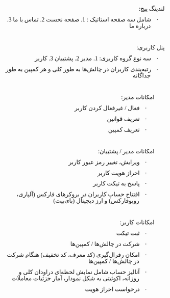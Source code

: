 <p class=MsoNormal dir=RTL><span lang=FA style='font-size:14.0pt;line-height:
107%;font-family:"B Titr"'>لند&#1740;نگ پ&#1740;ج:<o:p></o:p></span></p>

<p class=MsoListParagraph dir=RTL style='margin-right:32.8pt;mso-add-space:
auto;text-indent:-.25in;mso-list:l0 level1 lfo1'><![if !supportLists]><span
style='font-size:14.0pt;line-height:107%;font-family:Symbol;mso-fareast-font-family:
Symbol;mso-bidi-font-family:Symbol'><span style='mso-list:Ignore'>·<span
style='font:7.0pt "Times New Roman"'>&nbsp;&nbsp;&nbsp;&nbsp;&nbsp;&nbsp; </span></span></span><![endif]><span
dir=RTL></span><span lang=FA style='font-size:14.0pt;line-height:107%;
font-family:"B Nazanin"'>شامل سه صفحه استات&#1740;ک : 1. صفحه نخست 2. تماس با ما
3. درباره ما<o:p></o:p></span></p>

<p class=MsoNormal dir=RTL><span dir=LTR style='font-size:14.0pt;line-height:
107%;mso-bidi-font-family:"B Nazanin"'><o:p>&nbsp;</o:p></span></p>

<p class=MsoNormal dir=RTL><span lang=FA style='font-size:14.0pt;line-height:
107%;font-family:"B Titr"'>پنل کاربر&#1740;:<o:p></o:p></span></p>

<p class=MsoListParagraphCxSpFirst dir=RTL style='margin-right:32.8pt;
mso-add-space:auto;text-indent:-.25in;mso-list:l0 level1 lfo1'><![if !supportLists]><span
style='font-size:14.0pt;line-height:107%;font-family:Symbol;mso-fareast-font-family:
Symbol;mso-bidi-font-family:Symbol'><span style='mso-list:Ignore'>·<span
style='font:7.0pt "Times New Roman"'>&nbsp;&nbsp;&nbsp;&nbsp;&nbsp;&nbsp; </span></span></span><![endif]><span
dir=RTL></span><span lang=FA style='font-size:14.0pt;line-height:107%;
font-family:"B Nazanin"'>سه نوع گروه کاربر&#1740;: 1. مد&#1740;ر 2.
پشت&#1740;بان 3. کاربر<o:p></o:p></span></p>

<p class=MsoListParagraphCxSpLast dir=RTL style='margin-right:32.8pt;
mso-add-space:auto;text-indent:-.25in;mso-list:l0 level1 lfo1'><![if !supportLists]><span
style='font-size:14.0pt;line-height:107%;font-family:Symbol;mso-fareast-font-family:
Symbol;mso-bidi-font-family:Symbol'><span style='mso-list:Ignore'>·<span
style='font:7.0pt "Times New Roman"'>&nbsp;&nbsp;&nbsp;&nbsp;&nbsp;&nbsp; </span></span></span><![endif]><span
dir=RTL></span><span lang=FA style='font-size:14.0pt;line-height:107%;
font-family:"B Nazanin"'>رتبه‌بند&#1740; کاربران در چالش‌ها به طور کل&#1740; و
هر کمپ&#1740;ن به طور جداگانه<o:p></o:p></span></p>

<p class=MsoNormal dir=RTL style='margin-right:23.8pt'><span lang=FA
style='font-size:14.0pt;line-height:107%;font-family:"B Nazanin"'><o:p>&nbsp;</o:p></span></p>

<p class=MsoNormal dir=RTL style='margin-right:23.8pt'><span lang=FA
style='font-size:14.0pt;line-height:107%;font-family:"B Titr"'>امکانات
مد&#1740;ر:<o:p></o:p></span></p>

<p class=MsoListParagraphCxSpFirst dir=RTL style='margin-right:59.8pt;
mso-add-space:auto;text-indent:-.25in;mso-list:l0 level1 lfo1;tab-stops:right 46.3pt'><![if !supportLists]><span
style='font-size:14.0pt;line-height:107%;font-family:Symbol;mso-fareast-font-family:
Symbol;mso-bidi-font-family:Symbol'><span style='mso-list:Ignore'>·<span
style='font:7.0pt "Times New Roman"'>&nbsp;&nbsp;&nbsp;&nbsp;&nbsp;&nbsp; </span></span></span><![endif]><span
dir=RTL></span><span lang=FA style='font-size:14.0pt;line-height:107%;
font-family:"B Nazanin"'>فعال / غ&#1740;رفعال کردن کاربر<o:p></o:p></span></p>

<p class=MsoListParagraphCxSpMiddle dir=RTL style='margin-right:59.8pt;
mso-add-space:auto;text-indent:-.25in;mso-list:l0 level1 lfo1;tab-stops:right 46.3pt'><![if !supportLists]><span
style='font-size:14.0pt;line-height:107%;font-family:Symbol;mso-fareast-font-family:
Symbol;mso-bidi-font-family:Symbol'><span style='mso-list:Ignore'>·<span
style='font:7.0pt "Times New Roman"'>&nbsp;&nbsp;&nbsp;&nbsp;&nbsp;&nbsp; </span></span></span><![endif]><span
dir=RTL></span><span lang=FA style='font-size:14.0pt;line-height:107%;
font-family:"B Nazanin"'>تعر&#1740;ف قوان&#1740;ن<o:p></o:p></span></p>

<p class=MsoListParagraphCxSpLast dir=RTL style='margin-right:59.8pt;
mso-add-space:auto;text-indent:-.25in;mso-list:l0 level1 lfo1;tab-stops:right 46.3pt'><![if !supportLists]><span
style='font-size:14.0pt;line-height:107%;font-family:Symbol;mso-fareast-font-family:
Symbol;mso-bidi-font-family:Symbol'><span style='mso-list:Ignore'>·<span
style='font:7.0pt "Times New Roman"'>&nbsp;&nbsp;&nbsp;&nbsp;&nbsp;&nbsp; </span></span></span><![endif]><span
dir=RTL></span><span lang=FA style='font-size:14.0pt;line-height:107%;
font-family:"B Nazanin"'>تعر&#1740;ف کمپ&#1740;ن<o:p></o:p></span></p>

<p class=MsoNormal dir=RTL style='margin-right:23.8pt'><span lang=FA
style='font-size:14.0pt;line-height:107%;font-family:"B Nazanin"'><o:p>&nbsp;</o:p></span></p>

<p class=MsoNormal dir=RTL style='margin-right:23.8pt'><span lang=FA
style='font-size:14.0pt;line-height:107%;font-family:"B Titr"'>امکانات مد&#1740;ر
/ پشت&#1740;بان:<o:p></o:p></span></p>

<p class=MsoListParagraphCxSpFirst dir=RTL style='margin-right:59.8pt;
mso-add-space:auto;text-indent:-.25in;mso-list:l0 level1 lfo1;tab-stops:right 46.3pt'><![if !supportLists]><span
style='font-size:14.0pt;line-height:107%;font-family:Symbol;mso-fareast-font-family:
Symbol;mso-bidi-font-family:Symbol'><span style='mso-list:Ignore'>·<span
style='font:7.0pt "Times New Roman"'>&nbsp;&nbsp;&nbsp;&nbsp;&nbsp;&nbsp; </span></span></span><![endif]><span
dir=RTL></span><span lang=FA style='font-size:14.0pt;line-height:107%;
font-family:"B Nazanin"'>و&#1740;را&#1740;ش، تغ&#1740;&#1740;ر رمز عبور کاربر<o:p></o:p></span></p>

<p class=MsoListParagraphCxSpMiddle dir=RTL style='margin-right:59.8pt;
mso-add-space:auto;text-indent:-.25in;mso-list:l0 level1 lfo1;tab-stops:right 46.3pt'><![if !supportLists]><span
style='font-size:14.0pt;line-height:107%;font-family:Symbol;mso-fareast-font-family:
Symbol;mso-bidi-font-family:Symbol'><span style='mso-list:Ignore'>·<span
style='font:7.0pt "Times New Roman"'>&nbsp;&nbsp;&nbsp;&nbsp;&nbsp;&nbsp; </span></span></span><![endif]><span
dir=RTL></span><span lang=FA style='font-size:14.0pt;line-height:107%;
font-family:"B Nazanin"'>احراز هو&#1740;ت کاربر</span><span dir=LTR
style='font-size:14.0pt;line-height:107%;mso-bidi-font-family:"B Nazanin"'><o:p></o:p></span></p>

<p class=MsoListParagraphCxSpMiddle dir=RTL style='margin-right:59.8pt;
mso-add-space:auto;text-indent:-.25in;mso-list:l0 level1 lfo1;tab-stops:right 46.3pt'><![if !supportLists]><span
style='font-size:14.0pt;line-height:107%;font-family:Symbol;mso-fareast-font-family:
Symbol;mso-bidi-font-family:Symbol'><span style='mso-list:Ignore'>·<span
style='font:7.0pt "Times New Roman"'>&nbsp;&nbsp;&nbsp;&nbsp;&nbsp;&nbsp; </span></span></span><![endif]><span
dir=RTL></span><span lang=FA style='font-size:14.0pt;line-height:107%;
font-family:"B Nazanin"'>پاسخ به ت&#1740;کت کاربر<o:p></o:p></span></p>

<p class=MsoListParagraphCxSpLast dir=RTL style='margin-right:59.8pt;
mso-add-space:auto;text-indent:-.25in;mso-list:l0 level1 lfo1;tab-stops:right 46.3pt'><![if !supportLists]><span
style='font-size:14.0pt;line-height:107%;font-family:Symbol;mso-fareast-font-family:
Symbol;mso-bidi-font-family:Symbol'><span style='mso-list:Ignore'>·<span
style='font:7.0pt "Times New Roman"'>&nbsp;&nbsp;&nbsp;&nbsp;&nbsp;&nbsp; </span></span></span><![endif]><span
dir=RTL></span><span lang=FA style='font-size:14.0pt;line-height:107%;
font-family:"B Nazanin"'>افتتاح حساب کاربران در بروکرها&#1740; فارکس
(آلپار&#1740;، روبوفارکس) و ارز د&#1740;ج&#1740;تال (با&#1740;‌ب&#1740;ت)<o:p></o:p></span></p>

<p class=MsoNormal dir=RTL style='margin-right:23.8pt'><span lang=FA
style='font-size:14.0pt;line-height:107%;font-family:"B Nazanin"'><o:p>&nbsp;</o:p></span></p>

<p class=MsoNormal dir=RTL style='margin-right:23.8pt'><span lang=FA
style='font-size:14.0pt;line-height:107%;font-family:"B Titr"'>امکانات کاربر:<o:p></o:p></span></p>

<p class=MsoListParagraphCxSpFirst dir=RTL style='margin-right:59.8pt;
mso-add-space:auto;text-indent:-.25in;mso-list:l0 level1 lfo1;tab-stops:right 46.3pt'><![if !supportLists]><span
style='font-size:14.0pt;line-height:107%;font-family:Symbol;mso-fareast-font-family:
Symbol;mso-bidi-font-family:Symbol'><span style='mso-list:Ignore'>·<span
style='font:7.0pt "Times New Roman"'>&nbsp;&nbsp;&nbsp;&nbsp;&nbsp;&nbsp; </span></span></span><![endif]><span
dir=RTL></span><span lang=FA style='font-size:14.0pt;line-height:107%;
font-family:"B Nazanin"'>ثبت ت&#1740;کت<o:p></o:p></span></p>

<p class=MsoListParagraphCxSpMiddle dir=RTL style='margin-right:59.8pt;
mso-add-space:auto;text-indent:-.25in;mso-list:l0 level1 lfo1;tab-stops:right 46.3pt'><![if !supportLists]><span
style='font-size:14.0pt;line-height:107%;font-family:Symbol;mso-fareast-font-family:
Symbol;mso-bidi-font-family:Symbol'><span style='mso-list:Ignore'>·<span
style='font:7.0pt "Times New Roman"'>&nbsp;&nbsp;&nbsp;&nbsp;&nbsp;&nbsp; </span></span></span><![endif]><span
dir=RTL></span><span lang=FA style='font-size:14.0pt;line-height:107%;
font-family:"B Nazanin"'>شرکت در چالش‌ها / کمپ&#1740;ن‌ها<o:p></o:p></span></p>

<p class=MsoListParagraphCxSpMiddle dir=RTL style='margin-right:59.8pt;
mso-add-space:auto;text-indent:-.25in;mso-list:l0 level1 lfo1;tab-stops:right 46.3pt'><![if !supportLists]><span
style='font-size:14.0pt;line-height:107%;font-family:Symbol;mso-fareast-font-family:
Symbol;mso-bidi-font-family:Symbol'><span style='mso-list:Ignore'>·<span
style='font:7.0pt "Times New Roman"'>&nbsp;&nbsp;&nbsp;&nbsp;&nbsp;&nbsp; </span></span></span><![endif]><span
dir=RTL></span><span lang=FA style='font-size:14.0pt;line-height:107%;
font-family:"B Nazanin"'>امکان رفرال‌گ&#1740;ر&#1740; (کد معرف، کد تخف&#1740;ف)
هنگام شرکت در چالش‌ها / کمپ&#1740;ن‌ها<o:p></o:p></span></p>

<p class=MsoListParagraphCxSpMiddle dir=RTL style='margin-right:59.8pt;
mso-add-space:auto;text-indent:-.25in;mso-list:l0 level1 lfo1;tab-stops:right 46.3pt'><![if !supportLists]><span
style='font-size:14.0pt;line-height:107%;font-family:Symbol;mso-fareast-font-family:
Symbol;mso-bidi-font-family:Symbol'><span style='mso-list:Ignore'>·<span
style='font:7.0pt "Times New Roman"'>&nbsp;&nbsp;&nbsp;&nbsp;&nbsp;&nbsp; </span></span></span><![endif]><span
dir=RTL></span><span lang=FA style='font-size:14.0pt;line-height:107%;
font-family:"B Nazanin"'>آنال&#1740;ز حساب شامل نما&#1740;ش لحظه‌ا&#1740; دراودان
کل&#1740; و روزانه، اکوئ&#1740;ت&#1740; به شکل نمودار، آمار جزئ&#1740;ات
معاملات</span><span dir=LTR style='font-size:14.0pt;line-height:107%;
mso-bidi-font-family:"B Nazanin"'><o:p></o:p></span></p>

<p class=MsoListParagraphCxSpLast dir=RTL style='margin-right:59.8pt;
mso-add-space:auto;text-indent:-.25in;mso-list:l0 level1 lfo1;tab-stops:right 46.3pt'><![if !supportLists]><span
style='font-size:14.0pt;line-height:107%;font-family:Symbol;mso-fareast-font-family:
Symbol;mso-bidi-font-family:Symbol'><span style='mso-list:Ignore'>·<span
style='font:7.0pt "Times New Roman"'>&nbsp;&nbsp;&nbsp;&nbsp;&nbsp;&nbsp; </span></span></span><![endif]><span
dir=RTL></span><span lang=FA style='font-size:14.0pt;line-height:107%;
font-family:"B Nazanin"'>درخواست احراز هو&#1740;ت</span><span dir=LTR
style='font-size:14.0pt;line-height:107%;mso-bidi-font-family:"B Nazanin"'><o:p></o:p></span></p>

</div>
